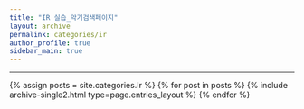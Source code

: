 ```yaml
---
title: "IR 실습_악기검색페이지"
layout: archive
permalink: categories/ir
author_profile: true
sidebar_main: true
---
```


<!-- 공백이 포함되어 있는 카테고리 이름의 경우 site.categories['a b c'] 이런식으로! -->

***

{% assign posts = site.categories.Ir %}
{% for post in posts %} {% include archive-single2.html type=page.entries_layout %} {% endfor %}
